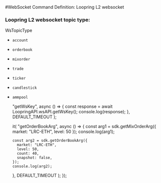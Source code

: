 #WebSocket Command
Definition: Loopring L2 websocket 

### Loopring L2 websocket topic type: 
WsTopicType
- `account`
- `orderbook`
- `mixorder`
- `trade`
- `ticker`
- `candlestick`
- `ammpool`


    "getWsKey",
    async () => {
      const response = await LoopringAPI.wsAPI.getWsKey();
      console.log(response);
    },
    DEFAULT_TIMEOUT
  );

  it(
    "getOrderBookArg",
    async () => {
      const arg1 = sdk.getMixOrderArg({ market: "LRC-ETH", level: 50 });
      console.log(arg1);

      const arg2 = sdk.getOrderBookArg({
        market: "LRC-ETH",
        level: 50,
        count: 40,
        snapshot: false,
      });
      console.log(arg2);
    },
    DEFAULT_TIMEOUT
  );
});
